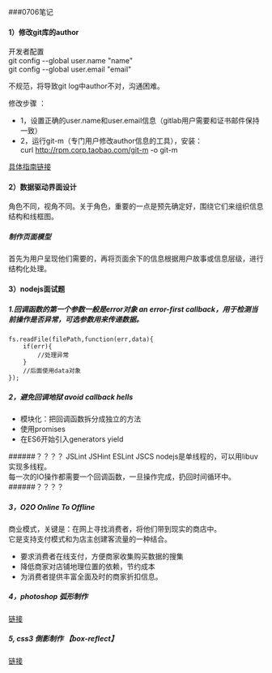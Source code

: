###0706笔记  

#### 1）修改git库的author
开发者配置  
	git config --global user.name "name"  
	git config --global user.email "email"

不规范，将导致git log中author不对，沟通困难。

修改步骤 ：  

+ 1，设置正确的user.name和user.email信息（gitlab用户需要和证书邮件保持一致）  
+ 2，运行git-m（专门用户修改author信息的工具），安装：  
	curl  http://rpm.corp.taobao.com/git-m  -o git-m  


[具体指南链接](http://baike.corp.taobao.com/index.php/Git-m)


#### 2）数据驱动界面设计

角色不同，视角不同。关于角色，重要的一点是预先确定好，围绕它们来组织信息结构和线框图。

##### 制作页面模型

首先为用户呈现他们需要的，再将页面余下的信息根据用户故事或信息层级，进行结构化处理。


#### 3）nodejs面试题

##### 1.回调函数的第一个参数一般是error对象 an error-first callback，用于检测当前操作是否异常，可选参数用来传递数据。
	fs.readFile(filePath,function(err,data){
		if(err){
			//处理异常
		}
		//后面使用data对象
	});


##### 2，避免回调地狱 avoid callback hells
+ 模块化：把回调函数拆分成独立的方法
+ 使用promises
+ 在ES6开始引入generators yield

######？？？？  JSLint JSHint ESLint JSCS
nodejs是单线程的，可以用libuv实现多线程。  
每一次的IO操作都需要一个回调函数，一旦操作完成，扔回时间循环中。
######？？？？  

##### 3，O2O Online To Offline
商业模式，关键是：在网上寻找消费者，将他们带到现实的商店中。  
它是支持支付模式和为店主创建客流量的一种结合。
  
+ 要求消费者在线支付，方便商家收集购买数据的搜集  
+ 降低商家对店铺地理位置的依赖，节约成本  
+ 为消费者提供丰富全面及时的商家折扣信息。


##### 4，photoshop 弧形制作
[链接](http://www.zcool.com.cn/article/ZMTYyNTAw.html)

##### 5, css3 倒影制作 【box-reflect】
[链接](http://www.w3cplus.com/css3/css3-box-reflect.html)
  